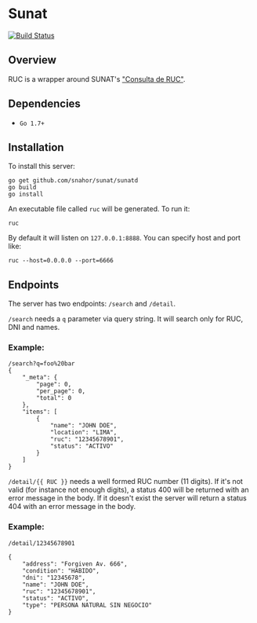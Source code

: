 # Sunat

[![Build Status](https://travis-ci.org/snahor/sunat.svg?branch=master)](https://travis-ci.org/snahor/sunat)

## Overview

RUC is a wrapper around SUNAT's ["Consulta de RUC"](http://sunat.gob.pe/cl-ti-itmrconsruc/jcrS00Alias). 

## Dependencies
- `Go 1.7+`

## Installation


To install this server:

```
go get github.com/snahor/sunat/sunatd
go build
go install
```

An executable file called `ruc` will be generated. To run it:
```
ruc 
```
By default it will listen on `127.0.0.1:8888`. You can specify host and port like:
```
ruc --host=0.0.0.0 --port=6666
```

## Endpoints

The server has two endpoints: `/search` and `/detail`.

`/search` needs a `q` parameter via query string. It will search only for RUC, DNI and names.

### Example:
```
/search?q=foo%20bar
{
    "_meta": {
        "page": 0,
        "per_page": 0,
        "total": 0
    },
    "items": [
        {
            "name": "JOHN DOE",
            "location": "LIMA",
            "ruc": "12345678901",
            "status": "ACTIVO"
        }
    ]
}
```

`/detail/{{ RUC }}` needs a well formed RUC number (11 digits). If it's not valid (for instance not enough digits), a status 400 will be returned with an error message in the body. If it doesn't exist the server will return a status 404 with an error message in the body.

### Example:
```
/detail/12345678901

{
    "address": "Forgiven Av. 666",
    "condition": "HABIDO",
    "dni": "12345678",
    "name": "JOHN DOE",
    "ruc": "12345678901",
    "status": "ACTIVO",
    "type": "PERSONA NATURAL SIN NEGOCIO"
}
```
